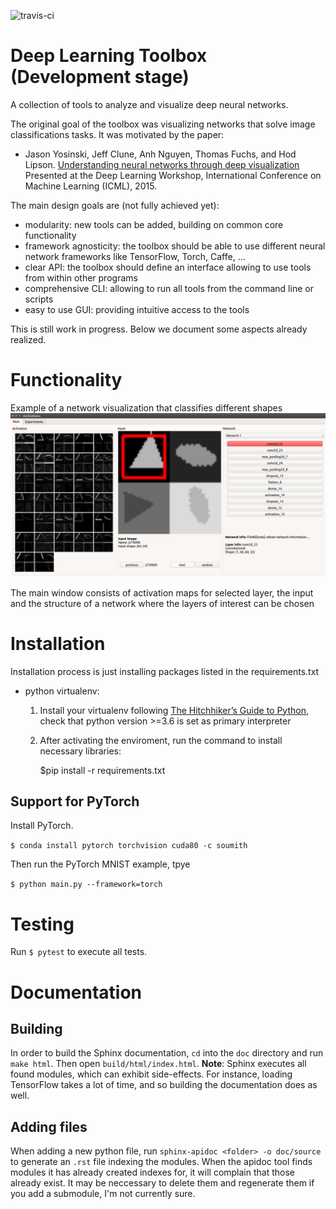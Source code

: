 ![travis-ci](https://travis-ci.org/JarnoRFB/qtpyvis.svg?branch=master)

Deep Learning Toolbox (Development stage)
=========================================

A collection of tools to analyze and visualize deep neural networks.

The original goal of the toolbox was visualizing networks that solve image classifications tasks. It was motivated by the paper:

 - Jason Yosinski, Jeff Clune, Anh Nguyen, Thomas Fuchs, and Hod Lipson. [Understanding neural networks through deep visualization](http://arxiv.org/abs/1506.06579/ "Computer Science > Computer Vision and Pattern Recognition") Presented at the Deep Learning Workshop, International Conference on Machine Learning (ICML), 2015.

The main design goals are (not fully achieved yet):
* modularity: new tools can be added, building on common core functionality
* framework agnosticity: the toolbox should be able to use different neural network frameworks like TensorFlow, Torch, Caffe, ...
* clear API: the toolbox should define an interface allowing to use tools from within other programs
* comprehensive CLI: allowing to run all tools from the command line or scripts
* easy to use GUI: providing intuitive access to the tools

This is still work in progress. Below we document some aspects already
realized.


Functionality
=============

Example of a network visualization that classifies different shapes
![screenshot](doc/source/_static/example.png)

The main window consists of activation maps for selected layer, the input and the structure of a network where the layers of interest can be chosen

Installation
============

Installation process is just installing packages listed in the requirements.txt

- python virtualenv:

  1) Install your virtualenv following [The Hitchhiker’s Guide to Python](http://docs.python-guide.org/en/latest/dev/virtualenvs/ "Virtual Environments"), check that python version >=3.6 is set as primary interpreter

  2) After activating the enviroment, run the command to install necessary libraries:


        $pip install -r requirements.txt



Support for PyTorch
-------------------

Install PyTorch.

   `$ conda install pytorch torchvision cuda80 -c soumith`

Then run the PyTorch MNIST example, tpye

   `$ python main.py --framework=torch`


Testing
=======
Run `$ pytest` to execute all tests.

Documentation
=======

Building
--------
In order to build the Sphinx documentation, `cd` into the `doc` directory and
run `make html`. Then open `build/html/index.html`. __Note__: Sphinx executes
all found modules, which can exhibit side-effects. For instance, loading
TensorFlow takes a lot of time, and so building the documentation does as well.

Adding files
--------
When adding a new python file, run ``sphinx-apidoc <folder> -o doc/source`` to
generate an `.rst` file indexing the modules. When the apidoc tool finds modules
it has already created indexes for, it will complain that those already exist.
It may be neccessary to delete them and regenerate them if you add a submodule,
I'm not currently sure.
